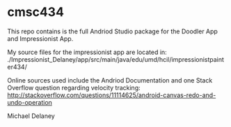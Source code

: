 # cmsc434

This repo contains is the full Andriod Studio package for the Doodler App and Impressionist App.

My source files for the impressionist app are located in: ./Impressionist_Delaney/app/src/main/java/edu/umd/hcil/impressionistpainter434/

Online sources used include the Andriod Documentation and one Stack Overflow question regarding velocity tracking: http://stackoverflow.com/questions/11114625/android-canvas-redo-and-undo-operation

Michael Delaney
